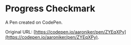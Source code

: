 # Progress Checkmark

A Pen created on CodePen.

Original URL: [https://codepen.io/aaroniker/pen/ZYEqXPy](https://codepen.io/aaroniker/pen/ZYEqXPy).

